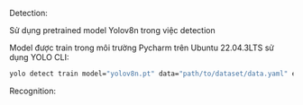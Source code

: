 Detection:

Sử dụng pretrained model Yolov8n trong việc detection


Model được train trong môi trường Pycharm trên Ubuntu 22.04.3LTS sử dụng YOLO CLI:

```bash
yolo detect train model="yolov8n.pt" data="path/to/dataset/data.yaml" epochs=100 save=True plots=True amp=False workers=1 project="path/to/dir/to/save/your/results"
```

Recognition:

